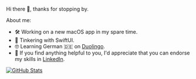 Hi there 👋, thanks for stopping by.

About me:

- 🛠 Working on a new macOS app in my spare time.
- 🌱 Tinkering with SwiftUI. 
- 🤓 Learning German 🇩🇪 on [Duolingo](https://www.duolingo.com/profile/benjamin-wen).
- 🔗 If you find anything helpful to you, I'd appreciate that you can endorse my skills in [LinkedIn](https://linkedin.com/in/benjaminwen-dev).

[![GitHub Stats](https://github-readme-stats.vercel.app/api?username=benjamin-wen&show_icons=true&theme=tokyonight)](https://github.com/anuraghazra/github-readme-stats)
